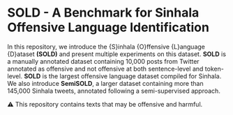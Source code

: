 # SOLD - A Benchmark for Sinhala Offensive Language Identification

In this repository, we introduce the {S}inhala {O}ffensive {L}anguage {D}ataset **(SOLD)** and present multiple experiments on this dataset. **SOLD** is a manually annotated dataset containing 10,000 posts from Twitter annotated as offensive and not offensive at both sentence-level and token-level. **SOLD** is the largest offensive language dataset compiled for Sinhala. We also introduce **SemiSOLD**, a larger dataset containing more than 145,000 Sinhala tweets, annotated following a semi-supervised approach.

:warning: This repository contains texts that may be offensive and harmful.